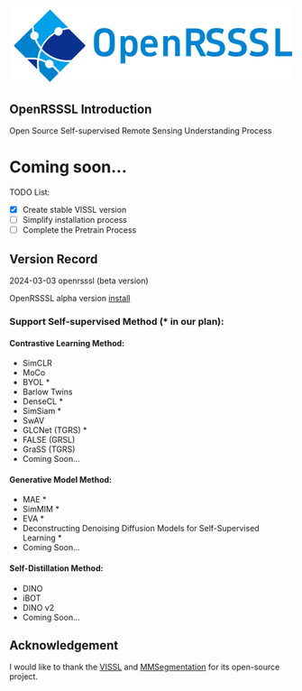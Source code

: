 <img src="docs/OpenRSSSL.png" div align=center />

## OpenRSSSL Introduction

Open Source Self-supervised Remote Sensing Understanding Process

# Coming soon...

TODO List:

- [x] Create stable VISSL version
- [ ] Simplify installation process
- [ ] Complete the Pretrain Process

## Version Record
2024-03-03 openrsssl (beta version)

OpenRSSSL alpha version [install](docs/install_openrsssl.md) 

### Support Self-supervised Method (* in our plan):
#### Contrastive Learning Method:
* SimCLR
* MoCo
* BYOL *
* Barlow Twins
* DenseCL *
* SimSiam *
* SwAV
* GLCNet (TGRS) *
* FALSE (GRSL)
* GraSS (TGRS)
* Coming Soon...
#### Generative Model Method:
* MAE *
* SimMIM *
* EVA *
* Deconstructing Denoising Diffusion Models for Self-Supervised Learning *
* Coming Soon...
#### Self-Distillation Method:
* DINO
* iBOT
* DINO v2
* Coming Soon...

## Acknowledgement
I would like to thank the [VISSL](https://github.com/facebookresearch/vissl) and [MMSegmentation](https://github.com/open-mmlab/mmsegmentation) for its open-source project.